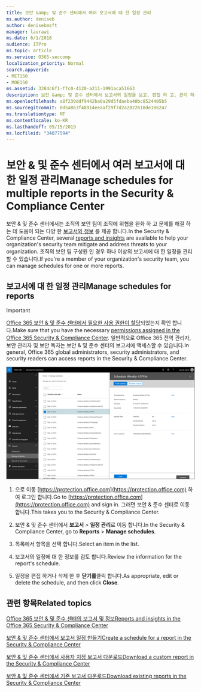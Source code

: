 ```yaml
---
title: 보안 &amp; 및 준수 센터에서 여러 보고서에 대 한 일정 관리
ms.author: deniseb
author: denisebmsft
manager: laurawi
ms.date: 6/1/2018
audience: ITPro
ms.topic: article
ms.service: O365-seccomp
localization_priority: Normal
search.appverid:
- MET150
- MOE150
ms.assetid: 3384c6f1-ffc0-4120-a211-1991aca51663
description: 보안 &amp; 및 준수 센터에서 보고서의 일정을 보고, 편집 하 고, 관리 하는 방법에 대해 알아봅니다.
ms.openlocfilehash: a8f230ddf9442ba0a29d5fdaeba40bc8524405b5
ms.sourcegitcommit: 0d5a863f48914eeaaf29f7d2a2022618de186247
ms.translationtype: MT
ms.contentlocale: ko-KR
ms.lasthandoff: 05/15/2019
ms.locfileid: "34077594"
---
```

# <a name="manage-schedules-for-multiple-reports-in-the-security-amp-compliance-center"></a><span data-ttu-id="6ff76-103">보안 &amp; 및 준수 센터에서 여러 보고서에 대 한 일정 관리</span><span class="sxs-lookup"><span data-stu-id="6ff76-103">Manage schedules for multiple reports in the Security &amp; Compliance Center</span></span>

<span data-ttu-id="6ff76-104">보안 &amp; 및 준수 센터에서는 조직의 보안 팀이 조직에 위협을 완화 하 고 문제를 해결 하는 데 도움이 되는 다양 한 [보고서와 정보](reports-and-insights-in-security-and-compliance.md) 를 제공 합니다.</span><span class="sxs-lookup"><span data-stu-id="6ff76-104">In the Security &amp; Compliance Center, several [reports and insights](reports-and-insights-in-security-and-compliance.md) are available to help your organization's security team mitigate and address threats to your organization.</span></span> <span data-ttu-id="6ff76-105">조직의 보안 팀 구성원 인 경우 하나 이상의 보고서에 대 한 일정을 관리할 수 있습니다.</span><span class="sxs-lookup"><span data-stu-id="6ff76-105">If you're a member of your organization's security team, you can manage schedules for one or more reports.</span></span> 
  
## <a name="manage-schedules-for-reports"></a><span data-ttu-id="6ff76-106">보고서에 대 한 일정 관리</span><span class="sxs-lookup"><span data-stu-id="6ff76-106">Manage schedules for reports</span></span>

> [!IMPORTANT]
> <span data-ttu-id="6ff76-107">[Office 365 보안 &amp; 및 준수 센터에서 필요한 사용 권한이 할당](permissions-in-the-security-and-compliance-center.md)되었는지 확인 합니다.</span><span class="sxs-lookup"><span data-stu-id="6ff76-107">Make sure that you have the necessary [permissions assigned in the Office 365 Security &amp; Compliance Center](permissions-in-the-security-and-compliance-center.md).</span></span> <span data-ttu-id="6ff76-108">일반적으로 Office 365 전역 관리자, 보안 관리자 및 보안 독자는 보안 &amp; 및 준수 센터의 보고서에 액세스할 수 있습니다.</span><span class="sxs-lookup"><span data-stu-id="6ff76-108">In general, Office 365 global administrators, security administrators, and security readers can access reports in the Security &amp; Compliance Center.</span></span> 
  
![보안 &amp; 및 준수 센터에서 보고서 \> 일정 관리를 선택 합니다.](media/efa5e2f9-bf73-4f85-acea-f1ca7e2bca5e.png)

1. <span data-ttu-id="6ff76-110">으로 이동 [https://protection.office.com](https://protection.office.com) 하 여 로그인 합니다.</span><span class="sxs-lookup"><span data-stu-id="6ff76-110">Go to [https://protection.office.com](https://protection.office.com) and sign in.</span></span> <span data-ttu-id="6ff76-111">그러면 보안 & 준수 센터로 이동 합니다.</span><span class="sxs-lookup"><span data-stu-id="6ff76-111">This takes you to the Security & Compliance Center.</span></span>

2. <span data-ttu-id="6ff76-112">보안 &amp; 및 준수 센터에서 **보고서** \> **일정 관리**로 이동 합니다.</span><span class="sxs-lookup"><span data-stu-id="6ff76-112">In the Security &amp; Compliance Center, go to **Reports** \> **Manage schedules**.</span></span>
    
3. <span data-ttu-id="6ff76-113">목록에서 항목을 선택 합니다.</span><span class="sxs-lookup"><span data-stu-id="6ff76-113">Select an item in the list.</span></span>
    
4. <span data-ttu-id="6ff76-114">보고서의 일정에 대 한 정보를 검토 합니다.</span><span class="sxs-lookup"><span data-stu-id="6ff76-114">Review the information for the report's schedule.</span></span>
    
5. <span data-ttu-id="6ff76-115">일정을 편집 하거나 삭제 한 후 **닫기를**클릭 합니다.</span><span class="sxs-lookup"><span data-stu-id="6ff76-115">As appropriate, edit or delete the schedule, and then click **Close**.</span></span>
    
## <a name="related-topics"></a><span data-ttu-id="6ff76-116">관련 항목</span><span class="sxs-lookup"><span data-stu-id="6ff76-116">Related topics</span></span>

[<span data-ttu-id="6ff76-117">Office 365 보안 &amp; 및 준수 센터의 보고서 및 정보</span><span class="sxs-lookup"><span data-stu-id="6ff76-117">Reports and insights in the Office 365 Security &amp; Compliance Center</span></span>](reports-and-insights-in-security-and-compliance.md)
  
[<span data-ttu-id="6ff76-118">보안 &amp; 및 준수 센터에서 보고서 일정 만들기</span><span class="sxs-lookup"><span data-stu-id="6ff76-118">Create a schedule for a report in the Security &amp; Compliance Center</span></span>](create-a-schedule-for-a-report.md)
  
[<span data-ttu-id="6ff76-119">보안 &amp; 및 준수 센터에서 사용자 지정 보고서 다운로드</span><span class="sxs-lookup"><span data-stu-id="6ff76-119">Download a custom report in the Security &amp; Compliance Center</span></span>](set-up-and-download-a-custom-report.md)
  
[<span data-ttu-id="6ff76-120">보안 &amp; 및 준수 센터에서 기존 보고서 다운로드</span><span class="sxs-lookup"><span data-stu-id="6ff76-120">Download existing reports in the Security &amp; Compliance Center</span></span>](download-existing-reports.md)
  

